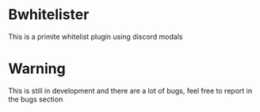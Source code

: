 # Bwhitelister
This is a primite whitelist plugin using discord modals
# Warning
This is still in development and there are a lot of bugs, feel free to report in the bugs section
